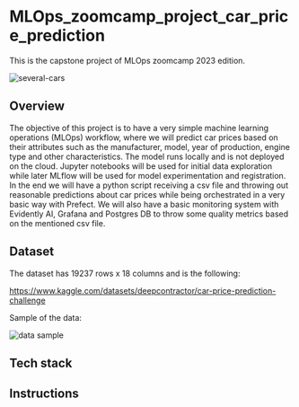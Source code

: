 # MLOps_zoomcamp_project_car_price_prediction
This is the capstone project of MLOps zoomcamp 2023 edition.

![several-cars](https://github.com/Sebasfac/mlops_zoomcamp_project_car_price_prediction/assets/48665389/a13cd8e2-12f5-42e7-984e-c270feacee2b)


## Overview
The objective of this project is to have a very simple machine learning operations (MLOps) workflow, where we will predict car prices based on their attributes such as the manufacturer, model, year of production, engine type and other characteristics. The model runs locally and is not deployed on the cloud.
Jupyter notebooks will be used for initial data exploration while later MLflow will be used for model experimentation and registration.
In the end we will have a python script receiving a csv file and throwing out reasonable predictions about car prices while being orchestrated in a very basic way with Prefect. We will also have a basic monitoring system with Evidently AI, Grafana and Postgres DB to throw some quality metrics based on the mentioned csv file.

## Dataset
The dataset has 19237 rows x 18 columns and is the following:

https://www.kaggle.com/datasets/deepcontractor/car-price-prediction-challenge

Sample of the data:

![data sample](https://github.com/Sebasfac/mlops_zoomcamp_project_car_price_prediction/assets/48665389/d70669ac-64d4-41a7-acd2-ecadd2ec878c)


## Tech stack

## Instructions
